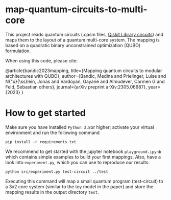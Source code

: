 # map-quantum-circuits-to-multi-core

This project reads quantum circuits (.qasm files, [Qiskit Library circuits](https://qiskit.org/documentation/apidoc/circuit_library.html#module-qiskit.circuit.library)) and maps them to the layout of a quantum multi-core system. The mapping is based on a quadratic binary unconstrained optimization (QUBO) formulation. 

When using this code, please cite:

@article{bandic2023mapping,
  title={Mapping quantum circuits to modular architectures with QUBO},
  author={Bandic, Medina and Prielinger, Luise and N{\"u}{\ss}lein, Jonas and Vardoyan, Gayane and Almudever, Carmen G and Feld, Sebastian others},
  journal={arXiv preprint arXiv:2305.06687},
  year={2023}
}

# How to get started
Make sure you have installed ``Python 3.8``or higher; activate your virtual environment and run the following command
```console
pip install -r requirements.txt
````
We recommend to get started with the jupyter notebook `playground.ipynb` which contains simple examples to build your first mappings. 
Also, have a look into `experiment.py`, which you can use to reproduce our results.

```console
python src/experiment.py test-circuit ../test
```
Executing this command will map a small quantum program (test-circuit) to a 3x2 core system (similar to the toy model in the paper) and store the mapping results in the output directory ``test``.
